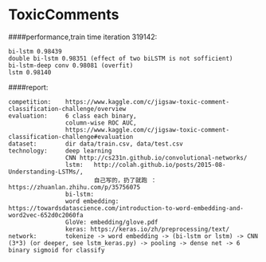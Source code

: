 ToxicComments
=====

####performance,train time iteration 319142:

    bi-lstm 0.98439
    double bi-lstm 0.98351 (effect of two biLSTM is not sofficient)
    bi-lstm-deep conv 0.98081 (overfit)
    lstm 0.98140

####report:
    
    competition:    https://www.kaggle.com/c/jigsaw-toxic-comment-classification-challenge/overview
    evaluation:     6 class each binary, 
                    column-wise ROC AUC, 
                    https://www.kaggle.com/c/jigsaw-toxic-comment-classification-challenge#evaluation
    dataset:        dir data/train.csv, data/test.csv
    technology:     deep learning
                    CNN http://cs231n.github.io/convolutional-networks/
                    lstm:   http://colah.github.io/posts/2015-08-Understanding-LSTMs/,
                            自己写的，扔了就跑 ： https://zhuanlan.zhihu.com/p/35756075
                    bi-lstm: 
                    word embedding: https://towardsdatascience.com/introduction-to-word-embedding-and-word2vec-652d0c2060fa
                    GloVe: embedding/glove.pdf
                    keras: https://keras.io/zh/preprocessing/text/
    network:        tokenize -> word embedding -> (bi-lstm or lstm) -> CNN (3*3) (or deeper, see lstm_keras.py) -> pooling -> dense net -> 6 binary sigmoid for classify

 
                            
    
    
